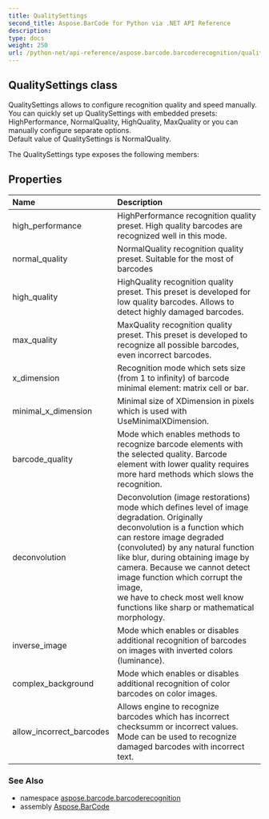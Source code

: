```yaml
---
title: QualitySettings
second_title: Aspose.BarCode for Python via .NET API Reference
description: 
type: docs
weight: 250
url: /python-net/api-reference/aspose.barcode.barcoderecognition/qualitysettings/
---
```


## QualitySettings class

QualitySettings allows to configure recognition quality and speed manually.<br/>            You can quickly set up QualitySettings with embedded presets: HighPerformance, NormalQuality, HighQuality, MaxQuality or you can manually configure separate options.<br/>            Default value of QualitySettings is NormalQuality.

The QualitySettings type exposes the following members:
## Properties
| Name | Description |
| :- | :- |
|high_performance|HighPerformance recognition quality preset. High quality barcodes are recognized well in this mode.|
|normal_quality|NormalQuality recognition quality preset. Suitable for the most of barcodes|
|high_quality|HighQuality recognition quality preset. This preset is developed for low quality barcodes. Allows to detect highly damaged barcodes.|
|max_quality|MaxQuality recognition quality preset. This preset is developed to recognize all possible barcodes, even incorrect barcodes.|
|x_dimension|Recognition mode which sets size (from 1 to infinity) of barcode minimal element: matrix cell or bar.|
|minimal_x_dimension|Minimal size of XDimension in pixels which is used with UseMinimalXDimension.|
|barcode_quality|Mode which enables methods to recognize barcode elements with the selected quality. Barcode element with lower quality requires more hard methods which slows the recognition.|
|deconvolution|Deconvolution (image restorations) mode which defines level of image degradation. Originally deconvolution is a function which can restore image degraded <br/>            (convoluted) by any natural function like blur, during obtaining image by camera. Because we cannot detect image function which corrupt the image, <br/>            we have to check most well know functions like sharp or mathematical morphology.|
|inverse_image|Mode which enables or disables additional recognition of barcodes on images with inverted colors (luminance).|
|complex_background|Mode which enables or disables additional recognition of color barcodes on color images.|
|allow_incorrect_barcodes|Allows engine to recognize barcodes which has incorrect checksumm or incorrect values. Mode can be used to recognize damaged barcodes with incorrect text.|

### See Also

* namespace [aspose.barcode.barcoderecognition](/barcode/python-net/api-reference/aspose.barcode.barcoderecognition/)
* assembly [Aspose.BarCode](/barcode/python-net/api-reference/)

